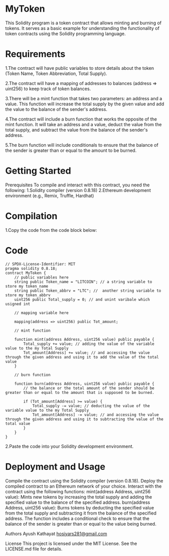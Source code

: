 
# MyToken
This Solidity program is a token contract that allows minting and burning of tokens. It serves as a basic example for understanding the functionality of token contracts using the Solidity programming language.

# Requirements
1.The contract will have public variables to store details about the token (Token Name, Token Abbreviation, Total Supply).

2.The contract will have a mapping of addresses to balances (address => uint256) to keep track of token balances.

3.There will be a mint function that takes two parameters: an address and a value. This function will increase the total supply by the given value and add the value to the balance of the sender's address.

4.The contract will include a burn function that works the opposite of the mint function. It will take an address and a value, deduct the value from the total supply, and subtract the value from the balance of the sender's address.

5.The burn function will include conditionals to ensure that the balance of the sender is greater than or equal to the amount to be burned.

# Getting Started
Prerequisites
To compile and interact with this contract, you need the following:
1.Solidity compiler (version 0.8.18)
2.Ethereum development environment (e.g., Remix, Truffle, Hardhat)

# Compilation
1.Copy the code from the code block below:

# Code

```
// SPDX-License-Identifier: MIT
pragma solidity 0.8.18;
contract MyToken {
    // public variables here
    string public Token_name = "LITCOIN"; // a string variable to store my token_name
    string public Token_abbrv = "LTC"; //  another string variable to store my token_abbrv
    uint256 public Total_supply = 0; // and unint varibale which usigned int

    // mapping variable here

    mapping(address => uint256) public Tot_amount;

    // mint function

    function mint(address Address, uint256 value) public payable {
        Total_supply += value; // adding the value of the variable value to the my Total Supply
        Tot_amount[Address] += value; // and accessing the value through the given address and using it to add the value of the total value
    }

    // burn function

    function burn(address Address, uint256 value) public payable {
        // the balance or the total amount of the sender should be greater than or equal to the amount that is supposed to be burned.

        if (Tot_amount[Address] >= value) {
            Total_supply -= value; // deducting the value of the variable value to the my Total Supply
            Tot_amount[Address] -= value; // and accessing the value through the given address and using it to subtracting the value of the total value
        }
    }
}
```
2.Paste the code into your Solidity development environment.

# Deployment and Usage
Compile the contract using the Solidity compiler (version 0.8.18).
Deploy the compiled contract to an Ethereum network of your choice.
Interact with the contract using the following functions:
mint(address Address, uint256 value): Mints new tokens by increasing the total supply and adding the specified value to the balance of the specified address.
burn(address Address, uint256 value): Burns tokens by deducting the specified value from the total supply and subtracting it from the balance of the specified address. The function includes a conditional check to ensure that the balance of the sender is greater than or equal to the value being burned.

Authors
Ayush Kathayat
hosiyars281@gmail.com

License
This project is licensed under the MIT License. See the LICENSE.md file for details.
